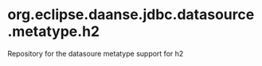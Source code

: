 # org.eclipse.daanse.jdbc.datasource.metatype.h2
Repository for the datasoure metatype support for h2
